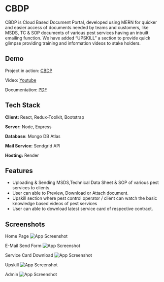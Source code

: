 
# CBDP

CBDP is Cloud Based Document Portal, developed using MERN for quicker and easier access of documents needed by teams and customers, like MSDS, TC & SOP documents of various pest services having an inbuilt emailing function. We have added “UPSKILL” a section to provide quick glimpse providing training and information videos to stake holders.


## Demo


Project in action: [CBDP](https://cbdp.sat9.in/)

Video: [Youtube](https://youtu.be/4Sg4C1__isI)

Documentation: [PDF](https://res.cloudinary.com/epcorn/image/upload/v1675857838/signature/CBDP_Technical_Document_ossvfn.pdf)


## Tech Stack

**Client:** React, Redux-Toolkit, Bootstrap

**Server:** Node, Express

**Database:** Mongo DB Atlas

**Mail Service:** Sendgrid API

**Hosting:** Render


## Features

- Uploading & Sending MSDS,Technical Data Sheet & SOP of various pest services to clients.
- User can able to Preview, Download or Attach document.
- Upskill section where pest control operator / client can watch the basic knowledge based videos of pest services
- User can able to download latest service card of respective contract.


## Screenshots

Home Page
![App Screenshot](https://res.cloudinary.com/epcorn/image/upload/v1675837702/signature/Untitled_bdrptn.png)

E-Mail Send Form
![App Screenshot](https://res.cloudinary.com/epcorn/image/upload/v1675837702/signature/email_send_djszpr.png)

Service Card Download
![App Screenshot](https://res.cloudinary.com/epcorn/image/upload/v1675837702/signature/dashboard_ehf8fc.png)

Upskill
![App Screenshot](https://res.cloudinary.com/epcorn/image/upload/v1675837703/signature/contractform_q3aede.png)

Admin
![App Screenshot](https://res.cloudinary.com/epcorn/image/upload/v1675837702/signature/admin_wiuatp.png)

